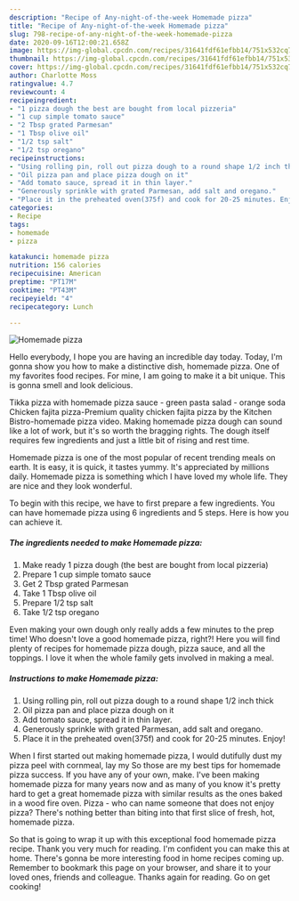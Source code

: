 ```yaml
---
description: "Recipe of Any-night-of-the-week Homemade pizza"
title: "Recipe of Any-night-of-the-week Homemade pizza"
slug: 798-recipe-of-any-night-of-the-week-homemade-pizza
date: 2020-09-16T12:00:21.658Z
image: https://img-global.cpcdn.com/recipes/31641fdf61efbb14/751x532cq70/homemade-pizza-recipe-main-photo.jpg
thumbnail: https://img-global.cpcdn.com/recipes/31641fdf61efbb14/751x532cq70/homemade-pizza-recipe-main-photo.jpg
cover: https://img-global.cpcdn.com/recipes/31641fdf61efbb14/751x532cq70/homemade-pizza-recipe-main-photo.jpg
author: Charlotte Moss
ratingvalue: 4.7
reviewcount: 4
recipeingredient:
- "1 pizza dough the best are bought from local pizzeria"
- "1 cup simple tomato sauce"
- "2 Tbsp grated Parmesan"
- "1 Tbsp olive oil"
- "1/2 tsp salt"
- "1/2 tsp oregano"
recipeinstructions:
- "Using rolling pin, roll out pizza dough to a round shape 1/2 inch thick"
- "Oil pizza pan and place pizza dough on it"
- "Add tomato sauce, spread it in thin layer."
- "Generously sprinkle with grated Parmesan, add salt and oregano."
- "Place it in the preheated oven(375f) and cook for 20-25 minutes. Enjoy!"
categories:
- Recipe
tags:
- homemade
- pizza

katakunci: homemade pizza 
nutrition: 156 calories
recipecuisine: American
preptime: "PT17M"
cooktime: "PT43M"
recipeyield: "4"
recipecategory: Lunch

---
```



![Homemade pizza](https://img-global.cpcdn.com/recipes/31641fdf61efbb14/751x532cq70/homemade-pizza-recipe-main-photo.jpg)

Hello everybody, I hope you are having an incredible day today. Today, I'm gonna show you how to make a distinctive dish, homemade pizza. One of my favorites food recipes. For mine, I am going to make it a bit unique. This is gonna smell and look delicious.

Tikka pizza with homemade pizza sauce - green pasta salad - orange soda Chicken fajita pizza-Premium quality chicken fajita pizza by the Kitchen Bistro-homemade pizza video. Making homemade pizza dough can sound like a lot of work, but it&#39;s so worth the bragging rights. The dough itself requires few ingredients and just a little bit of rising and rest time.

Homemade pizza is one of the most popular of recent trending meals on earth. It is easy, it is quick, it tastes yummy. It's appreciated by millions daily. Homemade pizza is something which I have loved my whole life. They are nice and they look wonderful.


To begin with this recipe, we have to first prepare a few ingredients. You can have homemade pizza using 6 ingredients and 5 steps. Here is how you can achieve it.

<!--inarticleads1-->

##### The ingredients needed to make Homemade pizza:

1. Make ready 1 pizza dough (the best are bought from local pizzeria)
1. Prepare 1 cup simple tomato sauce
1. Get 2 Tbsp grated Parmesan
1. Take 1 Tbsp olive oil
1. Prepare 1/2 tsp salt
1. Take 1/2 tsp oregano


Even making your own dough only really adds a few minutes to the prep time! Who doesn&#39;t love a good homemade pizza, right?! Here you will find plenty of recipes for homemade pizza dough, pizza sauce, and all the toppings. I love it when the whole family gets involved in making a meal. 

<!--inarticleads2-->

##### Instructions to make Homemade pizza:

1. Using rolling pin, roll out pizza dough to a round shape 1/2 inch thick
1. Oil pizza pan and place pizza dough on it
1. Add tomato sauce, spread it in thin layer.
1. Generously sprinkle with grated Parmesan, add salt and oregano.
1. Place it in the preheated oven(375f) and cook for 20-25 minutes. Enjoy!


When I first started out making homemade pizza, I would dutifully dust my pizza peel with cornmeal, lay my So those are my best tips for homemade pizza success. If you have any of your own, make. I&#39;ve been making homemade pizza for many years now and as many of you know it&#39;s pretty hard to get a great homemade pizza with similar results as the ones baked in a wood fire oven. Pizza - who can name someone that does not enjoy pizza? There&#39;s nothing better than biting into that first slice of fresh, hot, homemade pizza. 

So that is going to wrap it up with this exceptional food homemade pizza recipe. Thank you very much for reading. I'm confident you can make this at home. There's gonna be more interesting food in home recipes coming up. Remember to bookmark this page on your browser, and share it to your loved ones, friends and colleague. Thanks again for reading. Go on get cooking!

